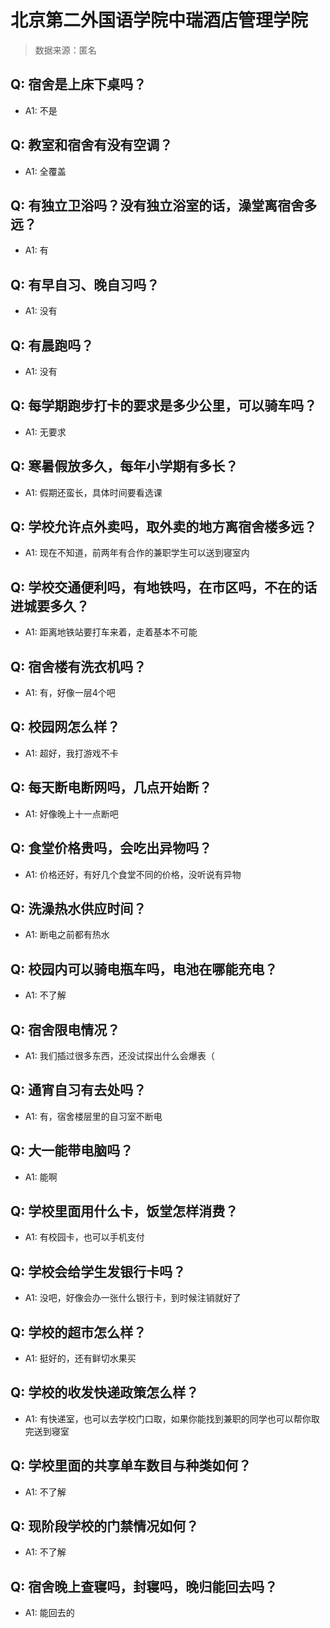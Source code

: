 # 北京第二外国语学院中瑞酒店管理学院

> 数据来源：匿名

## Q: 宿舍是上床下桌吗？

- A1: 不是

## Q: 教室和宿舍有没有空调？

- A1: 全覆盖

## Q: 有独立卫浴吗？没有独立浴室的话，澡堂离宿舍多远？

- A1: 有

## Q: 有早自习、晚自习吗？

- A1: 没有

## Q: 有晨跑吗？

- A1: 没有

## Q: 每学期跑步打卡的要求是多少公里，可以骑车吗？

- A1: 无要求

## Q: 寒暑假放多久，每年小学期有多长？

- A1: 假期还蛮长，具体时间要看选课

## Q: 学校允许点外卖吗，取外卖的地方离宿舍楼多远？

- A1: 现在不知道，前两年有合作的兼职学生可以送到寝室内

## Q: 学校交通便利吗，有地铁吗，在市区吗，不在的话进城要多久？

- A1: 距离地铁站要打车来着，走着基本不可能

## Q: 宿舍楼有洗衣机吗？

- A1: 有，好像一层4个吧

## Q: 校园网怎么样？

- A1: 超好，我打游戏不卡

## Q: 每天断电断网吗，几点开始断？

- A1: 好像晚上十一点断吧

## Q: 食堂价格贵吗，会吃出异物吗？

- A1: 价格还好，有好几个食堂不同的价格，没听说有异物

## Q: 洗澡热水供应时间？

- A1: 断电之前都有热水

## Q: 校园内可以骑电瓶车吗，电池在哪能充电？

- A1: 不了解

## Q: 宿舍限电情况？

- A1: 我们插过很多东西，还没试探出什么会爆表（

## Q: 通宵自习有去处吗？

- A1: 有，宿舍楼层里的自习室不断电

## Q: 大一能带电脑吗？

- A1: 能啊

## Q: 学校里面用什么卡，饭堂怎样消费？

- A1: 有校园卡，也可以手机支付

## Q: 学校会给学生发银行卡吗？

- A1: 没吧，好像会办一张什么银行卡，到时候注销就好了

## Q: 学校的超市怎么样？

- A1: 挺好的，还有鲜切水果买

## Q: 学校的收发快递政策怎么样？

- A1: 有快递室，也可以去学校门口取，如果你能找到兼职的同学也可以帮你取完送到寝室

## Q: 学校里面的共享单车数目与种类如何？

- A1: 不了解

## Q: 现阶段学校的门禁情况如何？

- A1: 不了解

## Q: 宿舍晚上查寝吗，封寝吗，晚归能回去吗？

- A1: 能回去的

